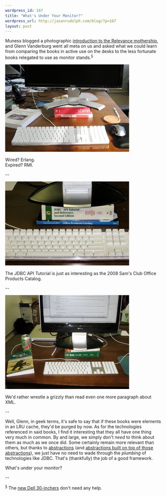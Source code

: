 ```yaml
--- 
wordpress_id: 167
title: "What's Under Your Monitor?"
wordpress_url: http://jasonrudolph.com/blog/?p=167
layout: post
---
```

Muness blogged a photographic [introduction to the Relevance mothership](http://muness.blogspot.com/2008/04/buckets-of-mice.html "Mundane Essays: Buckets of mice"), and Glenn Vanderburg went all meta on us and asked what we could learn from comparing the books in active use on the desks to the less fortunate books relegated to use as monitor stands.<sup>&sect;</sup>

[![200804 Relevance Monitors 1 Thumb](/resources/200804-relevance-monitors-1-thumb.png)](/resources/200804-relevance-monitors-1.png "Full Size Image")

Wired?  Erlang.    
Expired?  RMI.


<!--more-->

--

[![200804 Relevance Monitors 2 Thumb](/resources/200804-relevance-monitors-2-thumb.png)](/resources/200804-relevance-monitors-2.png "Full Size Image")    

The JDBC API Tutorial is just as interesting as the 2008 Sam's Club Office Products Catalog.

--

[![200804 Relevance Monitors 3 Thumb](/resources/200804-relevance-monitors-3-thumb.png)](/resources/200804-relevance-monitors-3.png "Full Size Image")

We'd rather wrestle a grizzly than read even one more paragraph about XML.  

--

Well, Glenn, in geek terms, it's safe to say that if these books were elements in an LRU cache, they'd be purged by now.  As for the technologies referenced in said books, I find it interesting that they all have one thing very much in common.  By and large, we simply don't *need* to think about them as much as we once did.  Some certainly remain more relevant than others, but thanks to [abstractions](http://www.hibernate.org/ "hibernate.org - Hibernate") (and [abstractions built on top of those abstractions](http://grails.org/gorm "Grails - GORM")), we just have no need to wade through the *plumbing* of technologies like JDBC.  That's (thankfully) the job of a good framework.  

What's under your monitor?

--

<sup>&sect;</sup> The [new Dell 30-inchers](http://bp0.blogger.com/_X2VtRiH_7DA/SBILP6hRgFI/AAAAAAAAAq4/-86yDjW_FtQ/s1600-h/20080418-P1000573.jpg "Jason and Rob hacking on the 30-inch Dell monitors") don't need any help.
